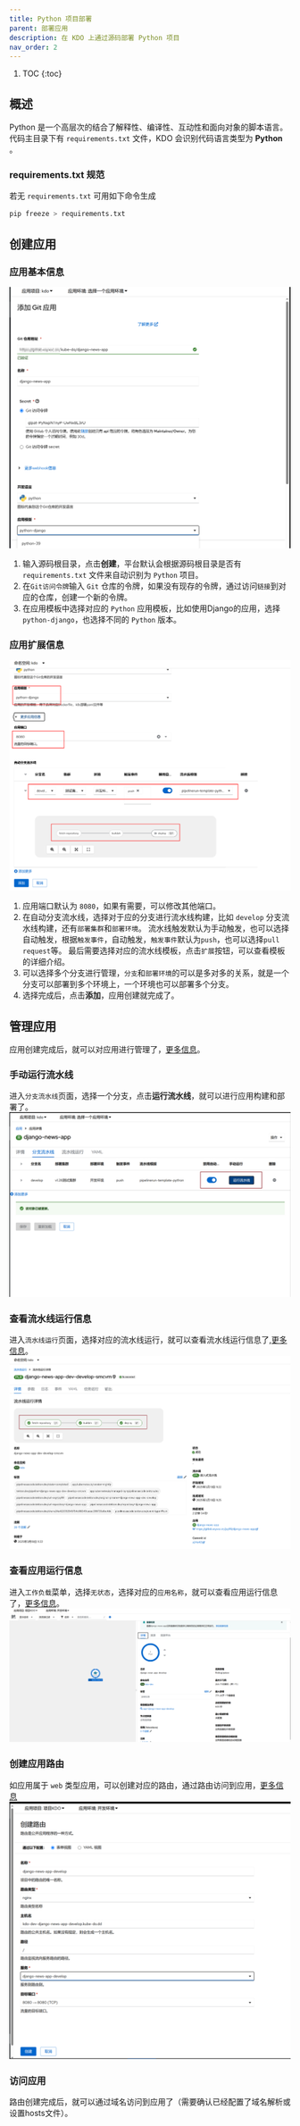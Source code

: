 ```yaml
---
title: Python 项目部署
parent: 部署应用
description: 在 KDO 上通过源码部署 Python 项目
nav_order: 2
---
```


1. TOC
{:toc}

## 概述
Python 是一个高层次的结合了解释性、编译性、互动性和面向对象的脚本语言。
代码主目录下有 `requirements.txt` 文件，KDO 会识别代码语言类型为 **Python** 。

### requirements.txt 规范
若无 `requirements.txt` 可用如下命令生成

```bash
pip freeze > requirements.txt
```


## 创建应用

### 应用基本信息
![](imgs/create-repo.png)
1. 输入源码根目录，点击**创建**，平台默认会根据源码根目录是否有 `requirements.txt` 文件来自动识别为 `Python` 项目。
2. 在`Git访问令牌`输入 `Git` 仓库的令牌，如果没有现存的令牌，通过访问`链接`到对应的仓库，创建一个新的令牌。
3. 在应用模板中选择对应的 `Python` 应用模板，比如使用Django的应用，选择`python-django`，也选择不同的 `Python` 版本。


### 应用扩展信息
![](imgs/repo-info.png)
1. 应用端口默认为 `8080`，如果有需要，可以修改其他端口。
2. 在自动分支流水线，选择对于应的分支进行流水线构建，比如 `develop` 分支流水线构建，还有`部署集群`和`部署环境`。
流水线触发默认为手动触发，也可以选择自动触发，根据`触发事件`，自动触发，`触发事件`默认为`push`，也可以选择`pull request`等。
最后需要选择对应的流水线模板，点击`扩展`按钮，可以查看模板的详细介绍。
3. 可以选择多个分支进行管理，`分支`和`部署环境`的可以是多对多的关系，就是一个分支可以部署到多个环境上，一个环境也可以部署多个分支。
4. 选择完成后，点击**添加**，应用创建就完成了。


## 管理应用
应用创建完成后，就可以对应用进行管理了，[更多信息](/docs/dev/applications/repository)。

### 手动运行流水线
进入`分支流水线`页面，选择一个分支，点击**运行流水线**，就可以进行应用构建和部署了。
![](imgs/manual-run.png)

### 查看流水线运行信息
进入`流水线运行`页面，选择对应的流水线运行，就可以查看流水线运行信息了,[更多信息](/docs/dev/applications/pipelines)。
![](imgs/pipelinerun-info.png)

### 查看应用运行信息
进入`工作负载`菜单，选择`无状态`，选择对应的`应用名称`，就可以查看应用运行信息了，[更多信息](/docs/dev/workloads/deployments)。
![](imgs/workload.png)

### 创建应用路由
如应用属于 `web` 类型应用，可以创建对应的路由，通过路由访问到应用，[更多信息](/docs/dev/network-stroage/ingresses)
![create-ingress.png](imgs/create-ingress.png)

### 访问应用
路由创建完成后，就可以通过域名访问到应用了（需要确认已经配置了域名解析或设置hosts文件）。

